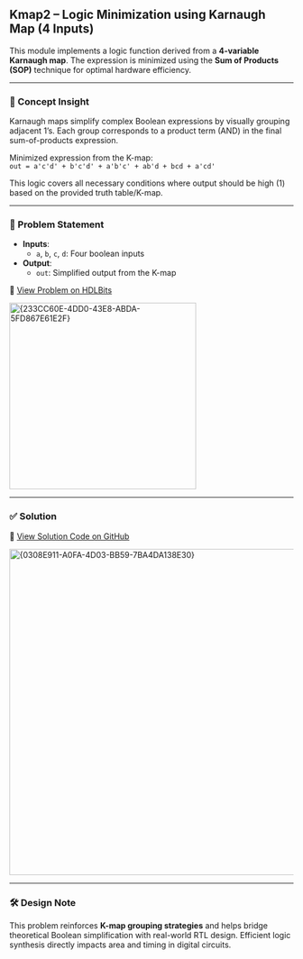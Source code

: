 ## Kmap2 – Logic Minimization using Karnaugh Map (4 Inputs)

This module implements a logic function derived from a **4-variable Karnaugh map**. The expression is minimized using the **Sum of Products (SOP)** technique for optimal hardware efficiency.

---

### 🧠 Concept Insight  
Karnaugh maps simplify complex Boolean expressions by visually grouping adjacent 1’s. Each group corresponds to a product term (AND) in the final sum-of-products expression.

Minimized expression from the K-map:  
`out = a'c'd' + b'c'd' + a'b'c' + ab'd + bcd + a'cd'`

This logic covers all necessary conditions where output should be high (1) based on the provided truth table/K-map.

---

### 📘 Problem Statement  
- **Inputs**:  
  - `a`, `b`, `c`, `d`: Four boolean inputs  
- **Output**:  
  - `out`: Simplified output from the K-map  

🔗 [View Problem on HDLBits](https://hdlbits.01xz.net/wiki/Kmap2)

<img width="331" alt="{233CC60E-4DD0-43E8-ABDA-5FD867E61E2F}" src="https://github.com/user-attachments/assets/94bb8592-fb37-4290-a730-bde8ec0c97a8" />

---

### ✅ Solution  
📄 [View Solution Code on GitHub](https://github.com/EswarAdithya011/HDLBits/blob/main/Problem%20Sets/2.%20Circuits/2.3%20Karnaugh%20Map/Kmap2.v)

<img width="579" alt="{0308E911-A0FA-4D03-BB59-7BA4DA138E30}" src="https://github.com/user-attachments/assets/c8abaa7c-11d0-49db-b1b5-eb39034111c5" />

---

### 🛠 Design Note  
This problem reinforces **K-map grouping strategies** and helps bridge theoretical Boolean simplification with real-world RTL design. Efficient logic synthesis directly impacts area and timing in digital circuits.
